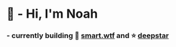 # 👋 - Hi, I'm Noah

### - currently building 🧠 [smart.wtf](https://smart.wtf) and ⭐ [deepstar](https://github.com/noahgsolomon/DeepStar)
